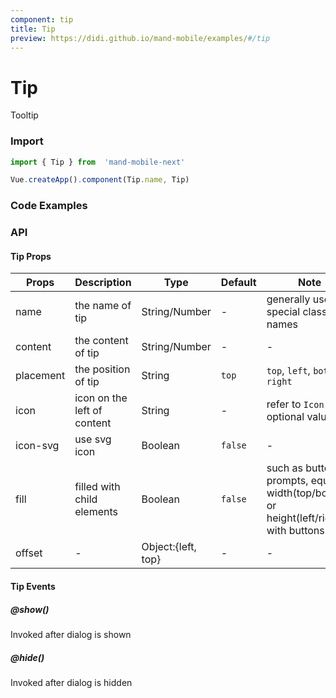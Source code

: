 ```yaml
---
component: tip
title: Tip
preview: https://didi.github.io/mand-mobile/examples/#/tip
---
```


# Tip

Tooltip

### Import

```javascript
import { Tip } from  'mand-mobile-next'

Vue.createApp().component(Tip.name, Tip)
```

### Code Examples

<demo-wrapper
  src="src/packages/tip/demo"
/>

### API

#### Tip Props

| Props | Description | Type | Default | Note |
|----|-----|------|------|------|
|name|the name of tip|String/Number|-|generally used for special class names|
|content|the content of tip|String/Number|-|-|
|placement|the position of tip|String|`top`| `top`, `left`, `bottom`, `right`|
|icon|icon on the left of content|String|-|refer to `Icon` for optional values|
|icon-svg|use svg icon|Boolean|`false`|-|
|fill|filled with child elements|Boolean|`false`|such as button prompts, equal width(top/bottom) or height(left/right) with buttons|
|offset|-|Object:{left, top}|-|-|

#### Tip Events

##### @show()

Invoked after dialog is shown

##### @hide()

Invoked after dialog is hidden
